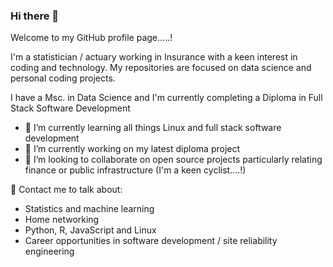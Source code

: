 ### Hi there 👋

Welcome to my GitHub profile page.....! 

I'm a statistician / actuary working in Insurance with a keen interest in coding and technology. My repositories are focused on data science and personal coding projects. 

I have a Msc. in Data Science and I'm currently completing a Diploma in Full Stack Software Development

- 🌱 I’m currently learning all things Linux and full stack software development
- 🔭 I’m currently working on my latest diploma project
- 👯 I’m looking to collaborate on open source projects particularly relating finance or public infrastructure (I'm a keen cyclist....!)

💬 Contact me to talk about:
-  Statistics and machine learning 
-  Home networking 
-  Python, R, JavaScript and Linux
-  Career opportunities in software development / site reliability engineering


<!--
**eoinlarkin/eoinlarkin** is a ✨ _special_ ✨ repository because its `README.md` (this file) appears on your GitHub profile.

Here are some ideas to get you started:

- 🔭 I’m currently working on ...
- 🌱 I’m currently learning ...
- 👯 I’m looking to collaborate on ...
- 🤔 I’m looking for help with ...
- 💬 Ask me about ...
- 📫 How to reach me: ...
- 😄 Pronouns: ...
- ⚡ Fun fact: ...
-->
